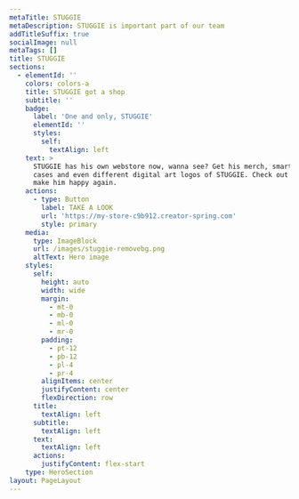 ```yaml
---
metaTitle: STUGGIE
metaDescription: STUGGIE is important part of our team
addTitleSuffix: true
socialImage: null
metaTags: []
title: STUGGIE
sections:
  - elementId: ''
    colors: colors-a
    title: STUGGIE got a shop
    subtitle: ''
    badge:
      label: 'One and only, STUGGIE'
      elementId: ''
      styles:
        self:
          textAlign: left
    text: >
      STUGGIE has his own webstore now, wanna see? Get his merch, smartphone
      cases and even different digital art logos of STUGGIE. Check out now and
      make him happy again.
    actions:
      - type: Button
        label: TAKE A LOOK
        url: 'https://my-store-c9b912.creator-spring.com'
        style: primary
    media:
      type: ImageBlock
      url: /images/stuggie-removebg.png
      altText: Hero image
    styles:
      self:
        height: auto
        width: wide
        margin:
          - mt-0
          - mb-0
          - ml-0
          - mr-0
        padding:
          - pt-12
          - pb-12
          - pl-4
          - pr-4
        alignItems: center
        justifyContent: center
        flexDirection: row
      title:
        textAlign: left
      subtitle:
        textAlign: left
      text:
        textAlign: left
      actions:
        justifyContent: flex-start
    type: HeroSection
layout: PageLayout
---
```

